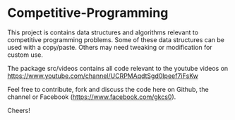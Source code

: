 # Competitive-Programming

This project is contains data structures and algorithms relevant to competitive programming problems. Some of these data structures can be used with a copy/paste. Others may need tweaking or modification for custom use.

The package src/videos contains all code relevant to the youtube videos on https://www.youtube.com/channel/UCRPMAqdtSgd0Ipeef7iFsKw

Feel free to contribute, fork and discuss the code here on Github, the channel or Facebook (https://www.facebook.com/gkcs0).

Cheers!
